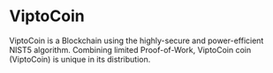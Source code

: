 # ViptoCoin
ViptoCoin is a Blockchain using the highly-secure and power-efficient NIST5 algorithm. Combining limited Proof-of-Work, ViptoCoin coin (ViptoCoin) is unique in its distribution. 
